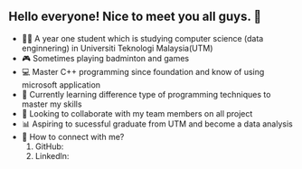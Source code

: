 ## Hello everyone! Nice to meet you all guys. 👋

- 👩‍💻 A year one student which is studying computer science (data enginnering) in Universiti Teknologi Malaysia(UTM)
- 🎮 Sometimes playing badminton and games
- 💻 Master C++ programming since foundation and know of using microsoft application
- 🧐 Currently learning difference type of programming techniques to master my skills
- 👯 Looking to collaborate with my team members on all project
- 📊 Aspiring to sucessful graduate from UTM and become a data analysis 
- 🔗 How to connect with me?
  1) GitHub:
  2) Linkedln:

